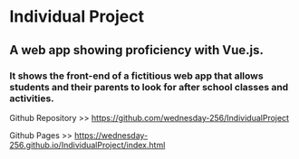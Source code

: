 # Individual Project

## A web app showing proficiency with Vue.js. 

### It shows the front-end of a fictitious web app that allows students and their parents to look for after school classes and activities. 


Github Repository >> https://github.com/wednesday-256/IndividualProject

Github Pages  >> https://wednesday-256.github.io/IndividualProject/index.html